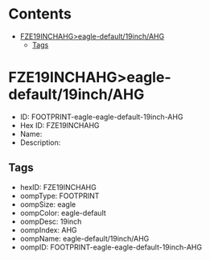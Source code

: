 



Contents
========

* [FZE19INCHAHG>eagle-default/19inch/AHG](#fze19inchahgeagle-default19inchahg)
	* [Tags](#tags)

# FZE19INCHAHG>eagle-default/19inch/AHG

- ID: FOOTPRINT-eagle-eagle-default-19inch-AHG
- Hex ID: FZE19INCHAHG
- Name: 
- Description: 

## Tags

- hexID: FZE19INCHAHG
- oompType: FOOTPRINT
- oompSize: eagle
- oompColor: eagle-default
- oompDesc: 19inch
- oompIndex: AHG
- oompName: eagle-default/19inch/AHG
- oompID: FOOTPRINT-eagle-eagle-default-19inch-AHG
